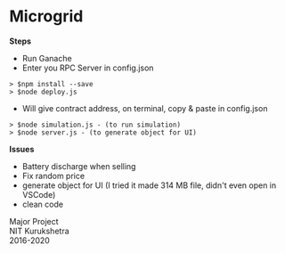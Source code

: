 # Microgrid

**Steps**
- Run Ganache
- Enter you RPC Server in config.json
```
> $npm install --save
> $node deploy.js
```
- Will give contract address, on terminal, copy & paste in config.json
```
> $node simulation.js - (to run simulation)
> $node server.js - (to generate object for UI)
```

**Issues**

 - Battery discharge when selling
 - Fix random price
 - generate object for UI (I tried it made 314 MB file, didn't even open in VSCode)
 - clean code



Major Project  
NIT Kurukshetra  
2016-2020  


